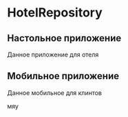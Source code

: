 # HotelRepository
## Настольное приложение
Данное приложение для отеля

## Мобильное приложение
Данное мобильное для клинтов

мяу
